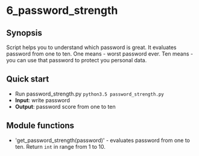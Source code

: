 # 6_password_strength

## Synopsis

Script helps you to understand which password is great. It evaluates password from one to ten. One means - worst password ever. Ten means - you can use that password to protect you personal data.

## Quick start

 - Run password_strength.py `python3.5 password_strength.py`
 - **Input**: write password
 - **Output**: password score from one to ten

 ## Module functions

 - 'get_password_strength(password)' - evaluates password from one to ten. Return `int` in range from 1 to 10.